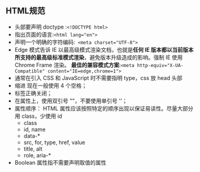 ## HTML规范

* 头部要声明 doctype :`<!DOCTYPE html>`
* 指出页面的语言:`<html lang="en">`
* 声明一个明确的字符编码:`	<meta charset="UTF-8">`
* Edge 模式告诉 IE 以最高级模式渲染文档，也就是**任何 IE 版本都以当前版本所支持的最高级标准模式渲染**，避免版本升级造成的影响。强制 IE 使用 Chrome Frame 渲染。 **最佳的兼容模式方案**:`<meta http-equiv="X-UA-Compatible" content="IE=edge,chrome=1">`
* 通常在引入 CSS 和 JavaScript 时不需要指明 type，css 放 head 头部
* 缩进 现在一般使用 4 个空格；
* 标签正确关闭；
* 在属性上，使用双引号 ""，不要使用单引号 ''；
* 属性顺序： HTML 属性应该按照特定的顺序出现以保证易读性。尽量大部分用 class，少使用 id
    + class
    + id, name
    + data-*
    + src, for, type, href, value
    + title, alt
    + role, aria-*
* Boolean 属性指不需要声明取值的属性
 

